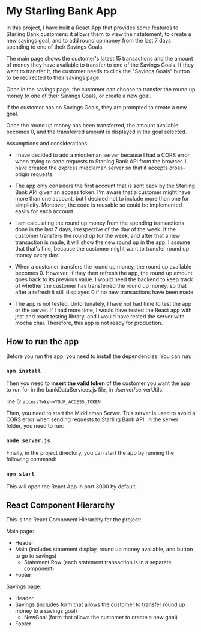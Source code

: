 # My Starling Bank App

In this project, I have built a React App that provides some features to Starling Bank customers: it allows them to view their statement, to create a new savings goal, and to add round up money from the last 7 days spending to one of their Savings Goals. 

The main page shows the customer's latest 15 transactions and the amount of money they have available to transfer to one of the Savings Goals. If they want to transfer it, the customer needs to click the "Savings Goals" button to be redirected to their savings page. 

Once in the savings page, the customer can choose to transfer the round up money to one of their Savings Goals, or create a new goal. 

If the customer has no Savings Goals, they are prompted to create a new goal. 

Once the round up money has been transferred, the amount available becomes 0, and the transferred amount is displayed in the goal selected.

Assumptions and considerations:
- I have decided to add a middleman server because I had a CORS error when trying to send requests to Starling Bank API from the browser. I have created the express middleman server so that it accepts cross-origin requests.

- The app only considers the first account that is sent back by the Starling Bank API given an access token. I'm aware that a customer might have more than one account, but I decided not to include more than one for simplicity. Moreover, the code is reusable so could be implemented easily for each account.

- I am calculating the round up money from the spending transactions done in the last 7 days, irrespective of the day of the week. If the customer transfers the round up for the week, and after that a new transaction is made, it will show the new round up in the app. I assume that that's fine, because the customer might want to transfer round up money every day.

- When a customer transfers the round up money, the round up available becomes 0. However, if they then refresh the app, the round up amount goes back to its previous value. I would need the backend to keep track of whether the customer has transferred the round up money, so that after a refresh it still displayed 0 if no new transactions have been made.

- The app is not tested. Unfortunately, I have not had time to test the app or the server. If I had more time, I would have tested the React app with jest and react testing library, and I would have tested the server with mocha chai. Therefore, this app is not ready for production.


## How to run the app

Before you run the app, you need to install the dependencies. You can run:

### `npm install`

Then you need to **insert the valid token** of the customer you want the app to run for in the bankDataServices.js file, in ./server/serverUtils. 

line 6: `accessToken=YOUR_ACCESS_TOKEN`

Then, you need to start the Middleman Server. This server is used to avoid a CORS error when sending requests to Starling Bank API. In the server folder, you need to run:

### `node server.js`

Finally, in the project directory, you can start the app by running the following command:

### `npm start`

This will open the React App in port 3000 by default. 

## React Component Hierarchy

This is the React Component Hierarchy for the project:

Main page:
- Header
- Main (includes statement display, round up money available, and button to go to savings)
    - Statement Row (each statement transaction is in a separate component)
- Footer

Savings page:
- Header 
- Savings (includes form that allows the customer to transfer round up money to a savings goal)
    - NewGoal (form that allows the customer to create a new goal)
- Footer


